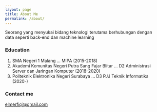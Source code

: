 ```yaml
---
layout: page
title: About Me
permalink: /about/
---
```


Seorang yang menyukai bidang teknologi terutama berhubungan dengan data seperti back-end dan machine learning

### Education

1. SMA Negeri 1 Malang
   ... MIPA (2015-2018)
2. Akademi Komunitas Negeri Putra Sang Fajar Blitar
   ... D2 Administrasi Server dan Jaringan Komputer (2018-2020)
3. Politeknik Elektronika Negeri Surabaya
   ... D3 PJJ Teknik Informatika (2020-)

### Contact me

[elmerfiqi@gmail.com](mailto:elmerfiqi@gmail.com)
